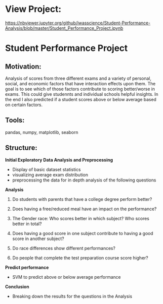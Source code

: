 # View Project: 

https://nbviewer.jupyter.org/github/iwasscience/Student-Performance-Analysis/blob/master/Student_Performance_Project.ipynb

# Student Performance Project

## Motivation:

Analysis of scores from three different exams and a variety of personal, social, and economic factors that have interaction effects upon them. The goal is to see which of those factors contribute to scoring better/worse in exams. This could give studennts and individual schools helpful insights. In the end I also predicted if a student scores above or below average based on certain factors.

## Tools:

pandas, numpy, matplotlib, seaborn 

## Structure:

**Initial Exploratory Data Analysis and Preprocessing**
  - Display of basic dataset statistics
  - visualizing average exam distribution
  - preprocessing the data for in depth analysis of the following questions

**Analysis**
  
1. Do students with parents that have a college degree perform better?

2. Does having a free/reduced meal have an impact on the performance?

3. The Gender race: Who scores better in which subject? Who scores better in total?

4. Does having a good score in one subject contribute to having a good score in another subject?

5. Do race differences show different performances?

6. Do people that complete the test preparation course score higher?

**Predict performance**

- SVM to predict above or below average performance 

**Conclusion**

- Breaking down the results for the questions in the Analysis 
